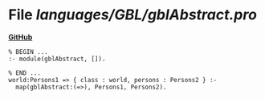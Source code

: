 # File _languages/GBL/gblAbstract.pro_
**[GitHub](https://github.com/softlang/yas/blob/master/languages/GBL/gblAbstract.pro)**
```
% BEGIN ...
:- module(gblAbstract, []).

% END ...
world:Persons1 => { class : world, persons : Persons2 } :-
  map(gblAbstract:(=>), Persons1, Persons2).

```
